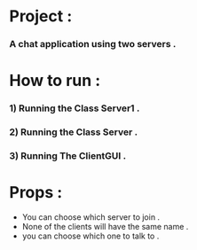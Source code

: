 

# Project :
### A chat application using two servers . 


# How to run : 
### 1) Running the Class Server1 .
### 2) Running the Class Server .
### 3) Running The ClientGUI . 

# Props :
* You can choose which server to join . 
* None of the clients will have the same name . 
* you can choose which one to talk to . 

